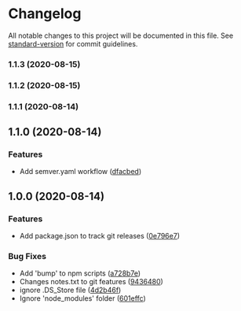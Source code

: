 # Changelog

All notable changes to this project will be documented in this file. See [standard-version](https://github.com/conventional-changelog/standard-version) for commit guidelines.

### 1.1.3 (2020-08-15)

### 1.1.2 (2020-08-15)

### 1.1.1 (2020-08-14)

## 1.1.0 (2020-08-14)


### Features

* Add semver.yaml workflow ([dfacbed](https://github.com/josueal1/chord_transposer/commit/dfacbeda843f04488272bfcf982546bf7ed6912a))

## 1.0.0 (2020-08-14)


### Features

* Add package.json to track git releases ([0e796e7](https://github.com/josueal1/chord_transposer/commit/0e796e7390c2eb2104ed77428fbeb8f49dc0d5d2))


### Bug Fixes

* Add 'bump' to npm scripts ([a728b7e](https://github.com/josueal1/chord_transposer/commit/a728b7e086ca0f711a5d8caae2c93dfa275da5e1))
* Changes notes.txt to git features ([9436480](https://github.com/josueal1/chord_transposer/commit/94364801c9748b27b72945295003e9a9806eabff))
* ignore .DS_Store file ([4d2b46f](https://github.com/josueal1/chord_transposer/commit/4d2b46f175c4d9b9eaf5e71513200edf87218afe))
* Ignore 'node_modules' folder ([601effc](https://github.com/josueal1/chord_transposer/commit/601effcd6fa12dfb774758fceb758a6e2741cb1f))
